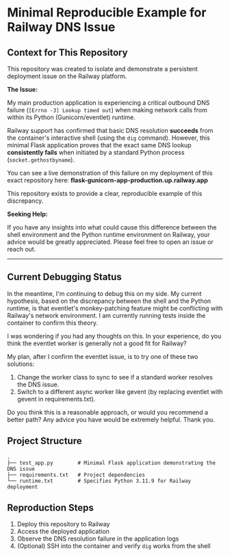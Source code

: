 # Minimal Reproducible Example for Railway DNS Issue

## Context for This Repository

This repository was created to isolate and demonstrate a persistent deployment issue on the Railway platform.

**The Issue:**

My main production application is experiencing a critical outbound DNS failure (`[Errno -3] Lookup timed out`) when making network calls from within its Python (Gunicorn/eventlet) runtime.

Railway support has confirmed that basic DNS resolution **succeeds** from the container's interactive shell (using the `dig` command). However, this minimal Flask application proves that the exact same DNS lookup **consistently fails** when initiated by a standard Python process (`socket.gethostbyname`).

You can see a live demonstration of this failure on my deployment of this exact repository here:
**flask-gunicorn-app-production.up.railway.app**

This repository exists to provide a clear, reproducible example of this discrepancy.

**Seeking Help:**

If you have any insights into what could cause this difference between the shell environment and the Python runtime environment on Railway, your advice would be greatly appreciated. Please feel free to open an issue or reach out.

---

## Current Debugging Status

In the meantime, I'm continuing to debug this on my side. My current hypothesis, based on the discrepancy between the shell and the Python runtime, is that eventlet's monkey-patching feature might be conflicting with Railway's network environment. I am currently running tests inside the container to confirm this theory.

I was wondering if you had any thoughts on this. In your experience, do you think the eventlet worker is generally not a good fit for Railway?

My plan, after I confirm the eventlet issue, is to try one of these two solutions:

1. Change the worker class to sync to see if a standard worker resolves the DNS issue.
2. Switch to a different async worker like gevent (by replacing eventlet with gevent in requirements.txt).

Do you think this is a reasonable approach, or would you recommend a better path? Any advice you have would be extremely helpful. Thank you.

## Project Structure

```
.
├── test_app.py        # Minimal Flask application demonstrating the DNS issue
├── requirements.txt   # Project dependencies
└── runtime.txt        # Specifies Python 3.11.9 for Railway deployment
```

## Reproduction Steps

1. Deploy this repository to Railway
2. Access the deployed application
3. Observe the DNS resolution failure in the application logs
4. (Optional) SSH into the container and verify `dig` works from the shell
